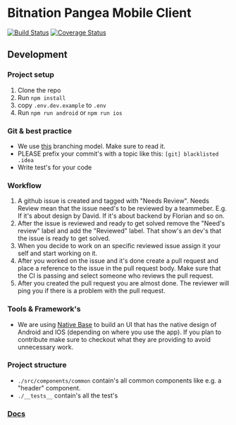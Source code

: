 # Bitnation Pangea Mobile Client

[![Build Status](https://semaphoreci.com/api/v1/florianlenz/bitnation-pangea-mobile/branches/master/badge.svg)](https://semaphoreci.com/florianlenz/bitnation-pangea-mobile)
[![Coverage Status](https://coveralls.io/repos/github/Bit-Nation/BITNATION-Pangea-mobile/badge.svg?branch=master)](https://coveralls.io/github/Bit-Nation/BITNATION-Pangea-mobile?branch=master)

## Development

### Project setup

1. Clone the repo
2. Run `npm install`
3. copy `.env.dev.example` to `.env`
4. Run `npm run android` or `npm run ios`

### Git & best practice

- We use [this](http://nvie.com/posts/a-successful-git-branching-model/) branching model. Make sure to read it.
- PLEASE prefix your commit's with a topic like this: `[git] blacklisted .idea`
- Write test's for your code

### Workflow
1. A github issue is created and tagged with "Needs Review". Needs Review mean that the issue need's to be reviewed by a teammeber. E.g. If it's about design by David. If it's about backend by Florian and so on. 
2. After the issue is reviewed and ready to get solved remove the "Need's review" label and add the "Reviewed" label. That show's an dev's that the issue is ready to get solved. 
3. When you decide to work on an specific reviewed issue assign it your self and start working on it.
4. After you worked on the issue and it's done create a pull request and place a reference to the issue in the pull request body. Make sure that the CI is passing and select someone who reviews the pull request. 
5. After you created the pull request you are almost done. The reviewer will ping you if there is a problem with the pull request.  

### Tools & Framework's
- We are using [Native Base](https://nativebase.io/) to build an UI that has the native design of Android and IOS (depending on where you use the app). If you plan to contribute make sure to checkout what they are providing to avoid unnecessary work. 

### Project structure

- `./src/components/common` contain's all common components like e.g. a "header" component.
- `./__tests__` contain's all the test's

### [Docs](./docs/main.md)
